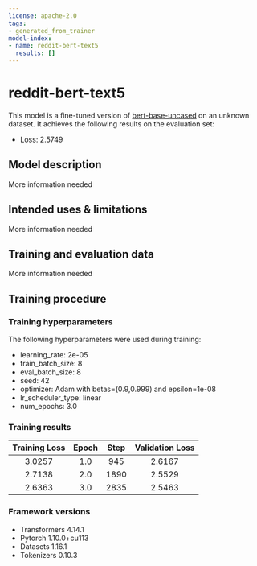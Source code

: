 ```yaml
---
license: apache-2.0
tags:
- generated_from_trainer
model-index:
- name: reddit-bert-text5
  results: []
---
```


<!-- This model card has been generated automatically according to the information the Trainer had access to. You
should probably proofread and complete it, then remove this comment. -->

# reddit-bert-text5

This model is a fine-tuned version of [bert-base-uncased](https://huggingface.co/bert-base-uncased) on an unknown dataset.
It achieves the following results on the evaluation set:
- Loss: 2.5749

## Model description

More information needed

## Intended uses & limitations

More information needed

## Training and evaluation data

More information needed

## Training procedure

### Training hyperparameters

The following hyperparameters were used during training:
- learning_rate: 2e-05
- train_batch_size: 8
- eval_batch_size: 8
- seed: 42
- optimizer: Adam with betas=(0.9,0.999) and epsilon=1e-08
- lr_scheduler_type: linear
- num_epochs: 3.0

### Training results

| Training Loss | Epoch | Step | Validation Loss |
|:-------------:|:-----:|:----:|:---------------:|
| 3.0257        | 1.0   | 945  | 2.6167          |
| 2.7138        | 2.0   | 1890 | 2.5529          |
| 2.6363        | 3.0   | 2835 | 2.5463          |


### Framework versions

- Transformers 4.14.1
- Pytorch 1.10.0+cu113
- Datasets 1.16.1
- Tokenizers 0.10.3

